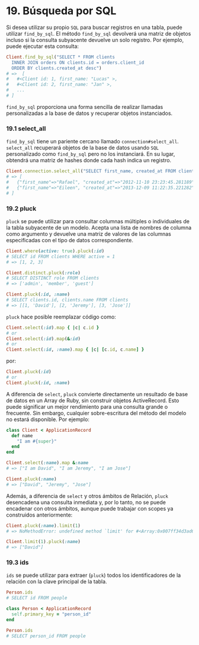 # 19. Búsqueda por SQL

Si desea utilizar su propio `SQL` para buscar registros en una tabla, puede utilizar `find_by_sql`. El método `find_by_sql` devolverá una matriz de objetos incluso si la consulta subyacente devuelve un solo registro. Por ejemplo, puede ejecutar esta consulta:

```ruby
Client.find_by_sql("SELECT * FROM clients
  INNER JOIN orders ON clients.id = orders.client_id
  ORDER BY clients.created_at desc")
# =>  [
#   #<Client id: 1, first_name: "Lucas" >,
#   #<Client id: 2, first_name: "Jan" >,
#   ...
# ]
```

`find_by_sql` proporciona una forma sencilla de realizar llamadas personalizadas a la base de datos y recuperar objetos instanciados.

### 19.1 select\_all

`find_by_sql` tiene un pariente cercano llamado `connection#select_all`. `select_all` recuperará objetos de la base de datos usando `SQL` personalizado como `find_by_sql` pero no los instanciará. En su lugar, obtendrá una matriz de hashes donde cada hash indica un registro.

```ruby
Client.connection.select_all("SELECT first_name, created_at FROM clients WHERE id = '1'")
# => [
#   {"first_name"=>"Rafael", "created_at"=>"2012-11-10 23:23:45.281189"},
#   {"first_name"=>"Eileen", "created_at"=>"2013-12-09 11:22:35.221282"}
# ]
```

### 19.2 pluck

`pluck` se puede utilizar para consultar columnas múltiples o individuales de la tabla subyacente de un modelo. Acepta una lista de nombres de columna como argumento y devuelve una matriz de valores de las columnas especificadas con el tipo de datos correspondiente.

```ruby
Client.where(active: true).pluck(:id)
# SELECT id FROM clients WHERE active = 1
# => [1, 2, 3]

Client.distinct.pluck(:role)
# SELECT DISTINCT role FROM clients
# => ['admin', 'member', 'guest']

Client.pluck(:id, :name)
# SELECT clients.id, clients.name FROM clients
# => [[1, 'David'], [2, 'Jeremy'], [3, 'Jose']]
```

`pluck` hace posible reemplazar código como:

```ruby
Client.select(:id).map { |c| c.id }
# or
Client.select(:id).map(&:id)
# or
Client.select(:id, :name).map { |c| [c.id, c.name] }
```

por:

```ruby
Client.pluck(:id)
# or
Client.pluck(:id, :name)
```

A diferencia de `select`, `pluck` convierte directamente un resultado de base de datos en un Array de Ruby, sin construir objetos ActiveRecord. Esto puede significar un mejor rendimiento para una consulta grande o frecuente. Sin embargo, cualquier sobre-escritura del método del modelo no estará disponible. Por ejemplo:

```ruby
class Client < ApplicationRecord
  def name
    "I am #{super}"
  end
end

Client.select(:name).map &:name
# => ["I am David", "I am Jeremy", "I am Jose"]

Client.pluck(:name)
# => ["David", "Jeremy", "Jose"]
```

Además, a diferencia de `select` y otros ámbitos de Relación, `pluck` desencadena una consulta inmediata y, por lo tanto, no se puede encadenar con otros ámbitos, aunque puede trabajar con scopes ya construidos anteriormente:

```ruby
Client.pluck(:name).limit(1)
# => NoMethodError: undefined method `limit' for #<Array:0x007ff34d3ad6d8>

Client.limit(1).pluck(:name)
# => ["David"]
```

### 19.3 ids

`ids` se puede utilizar para extraer \(`pluck`\) todos los identificadores de la relación con la clave principal de la tabla.

```ruby
Person.ids
# SELECT id FROM people
```

```ruby
class Person < ApplicationRecord
  self.primary_key = "person_id"
end

Person.ids
# SELECT person_id FROM people
```




